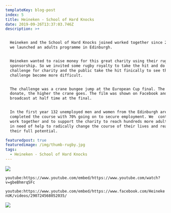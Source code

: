 ```yaml
---
templateKey: blog-post
index: 5
title: Heineken - School of Hard Knocks
date: 2019-09-26T13:37:03.746Z
description: >+


  Heineken and the School of Hard Knocks joined worked together since 2017 when
  we launched an adults programme in Edinburgh. 


  Heineken wanted to raise money for this great charity using their rugby
  sponsorship. So we invited some rugby royalty to take the hit and do a
  challenge for charity and the public take the hit finically to see the
  challenge become more difficult. 


  The challenge was a crane bungee jump at the European Cup final. The more you
  donate, the higher the crane goes. The film was shown on Facebook and live and
  broadcast at half time at the final.


  In the first year 132 unemployed men and women from the Edinburgh area
  completed the course with 70% going on to secure employment. We  continue to
  work together and to support the charity to reach hundreds more adults who are
  in need of help to radically change the course of their lives and realise
  their full potential.

featuredpost: true
featuredimage: /img/thumb-rugby.jpg
tags:
  - Heineken - School of Hard Knocks
---
```

![](/img/mock-2-sohk.jpg)

`youtube:https://www.youtube.com/embed/https://www.youtube.com/watch?v=gbeBhmrq5Fc`

`youtube:https://www.youtube.com/embed/https://www.facebook.com/HeinekenUK/videos/290724568052035/`

![](/img/ugo-bt.jpg)
